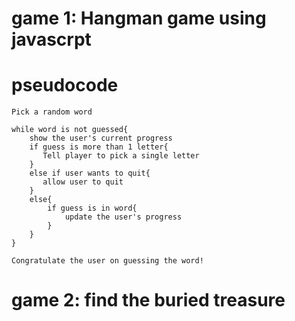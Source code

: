 # game 1: Hangman game using javascrpt
# pseudocode
```
Pick a random word

while word is not guessed{
    show the user's current progress
    if guess is more than 1 letter{
       Tell player to pick a single letter
    }
    else if user wants to quit{
       allow user to quit
    }
    else{
        if guess is in word{
            update the user's progress
        }
    }
}

Congratulate the user on guessing the word!
```

# game 2:  find the buried treasure

